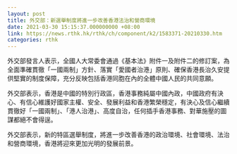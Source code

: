 ```yaml
---
layout: post
title: 外交部：新選舉制度將進一步改善香港法治和營商環境
date: 2021-03-30 15:15:37.000000000 +08:00
link: https://news.rthk.hk/rthk/ch/component/k2/1583371-20210330.htm
categories: rthk
---
```


外交部發言人表示，全國人大常委會通過《基本法》附件一及附件二的修訂案，為全面準確貫徹「一國兩制」方針、落實「愛國者治港」原則、確保香港長治久安提供堅實的制度保障，充分反映包括香港同胞在內的全體中國人民的共同意願。

外交部表示，香港是中國的特別行政區，香港事務純屬中國內政，中國政府有決心、有信心維護好國家主權、安全、發展利益和香港繁榮穩定，有決心及信心繼續貫徹好「一國兩制」、「港人治港」、高度自治，任何插手香港事務、對華施壓的圖謀都絕不會得逞。

外交部表示，新的特區選舉制度，將進一步改善香港的政治環境、社會環境、法治和營商環境，香港將迎來更加光明的發展前景。
